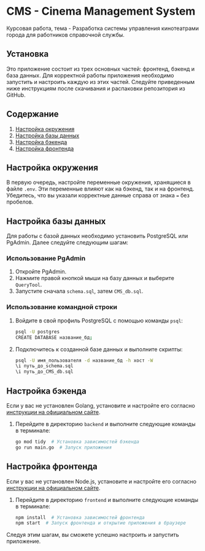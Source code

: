 # CMS - Cinema Management System

Курсовая работа, тема - Разработка системы управления кинотеатрами города для работников справочной службы.

## Установка
Это приложение состоит из трех основных частей: фронтенд, бэкенд и база данных. Для корректной работы приложения необходимо запустить и настроить каждую из этих частей. Следуйте приведенным ниже инструкциям после скачивания и распаковки репозитория из GitHub.

## Содержание

1. [Настройка окружения](#настройка-окружения)
2. [Настройка базы данных](#настройка-базы-данных)
3. [Настройка бэкенда](#настройка-бэкенда)
4. [Настройка фронтенда](#настройка-фронтенда)

## Настройка окружения

В первую очередь, настройте переменные окружения, хранящиеся в файле `.env`. Эти переменные влияют как на бэкенд, так и на фронтенд. Убедитесь, что вы указали корректные данные справа от знака `=` без пробелов.

## Настройка базы данных

Для работы с базой данных необходимо установить PostgreSQL или PgAdmin. Далее следуйте следующим шагам:

### Использование PgAdmin

1. Откройте PgAdmin.
2. Нажмите правой кнопкой мыши на базу данных и выберите `QueryTool`.
3. Запустите сначала `schema.sql`, затем `CMS_db.sql`.

### Использование командной строки

1. Войдите в свой профиль PostgreSQL с помощью команды `psql`:

    ```sh
    psql -U postgres
    CREATE DATABASE название_бд;
    ```

2. Подключитесь к созданной базе данных и выполните скрипты:

    ```sh
    psql -U имя_пользователя -d название_бд -h хост -W
    \i путь_до_schema.sql
    \i путь_до_CMS_db.sql
    ```

## Настройка бэкенда

Если у вас не установлен Golang, установите и настройте его согласно [инструкции на официальном сайте](https://golang.org/doc/install).

1. Перейдите в директорию `backend` и выполните следующие команды в терминале:

    ```sh
    go mod tidy  # Установка зависимостей бэкенда
    go run main.go  # Запуск приложения
    ```

## Настройка фронтенда

Если у вас не установлен Node.js, установите и настройте его согласно [инструкции на официальном сайте](https://nodejs.org/en/download/).

1. Перейдите в директорию `frontend` и выполните следующие команды в терминале:

    ```sh
    npm install  # Установка зависимостей фронтенда
    npm start  # Запуск фронтенда и открытие приложения в браузере
    ```

Следуя этим шагам, вы сможете успешно настроить и запустить приложение.

